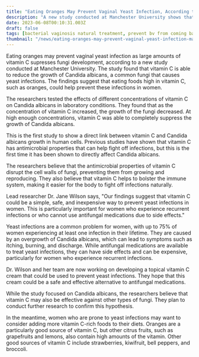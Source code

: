 ```yaml
---
title: "Eating Oranges May Prevent Vaginal Yeast Infection, According to Manchester University Study"
description: "A new study conducted at Manchester University shows that eating oranges may prevent vaginal yeast infections. Vitamin C can suppress the growth of Candida albicans, a common fungi that causes these infections. This could provide a safe, inexpensive alternative to antifungal medications."
date: 2023-06-08T00:10:31.003Z
draft: false
tags: [bacterial vaginosis natural treatment, prevent bv from coming back, natural remedies to prevent yeast infection, home remedies to stop vaginal itching, natural ways to prevent bv, prevent bv naturally, vaginal fungus infection, best treatment for vaginal thrush, medicine for vaginal thrush, i have a yeast infection what do i do]
thumbnail: "/news/eating-oranges-may-prevent-vaginal-yeast-infection-manchester-university-study/thumb.png"
---
```


Eating oranges may prevent vaginal yeast infection as large amounts of vitamin C supresses fungi development, according to a new study conducted at Manchester University. The study found that vitamin C is able to reduce the growth of Candida albicans, a common fungi that causes yeast infections. The findings suggest that eating foods high in vitamin C, such as oranges, could help prevent these infections in women.

The researchers tested the effects of different concentrations of vitamin C on Candida albicans in laboratory conditions. They found that as the concentration of vitamin C increased, the growth of the fungi decreased. At high enough concentrations, vitamin C was able to completely suppress the growth of Candida albicans.

This is the first study to show a direct link between vitamin C and Candida albicans growth in human cells. Previous studies have shown that vitamin C has antimicrobial properties that can help fight off infections, but this is the first time it has been shown to directly affect Candida albicans.

The researchers believe that the antimicrobial properties of vitamin C disrupt the cell walls of fungi, preventing them from growing and reproducing. They also believe that vitamin C helps to bolster the immune system, making it easier for the body to fight off infections naturally.

Lead researcher Dr. Jane Wilson says, "Our findings suggest that vitamin C could be a simple, safe, and inexpensive way to prevent yeast infections in women. This is particularly important for women who experience recurrent infections or who cannot use antifungal medications due to side effects."

Yeast infections are a common problem for women, with up to 75% of women experiencing at least one infection in their lifetime. They are caused by an overgrowth of Candida albicans, which can lead to symptoms such as itching, burning, and discharge. While antifungal medications are available to treat yeast infections, they can have side effects and can be expensive, particularly for women who experience recurrent infections.

Dr. Wilson and her team are now working on developing a topical vitamin C cream that could be used to prevent yeast infections. They hope that this cream could be a safe and effective alternative to antifungal medications.

While the study focused on Candida albicans, the researchers believe that vitamin C may also be effective against other types of fungi. They plan to conduct further research to confirm this hypothesis.

In the meantime, women who are prone to yeast infections may want to consider adding more vitamin C-rich foods to their diets. Oranges are a particularly good source of vitamin C, but other citrus fruits, such as grapefruits and lemons, also contain high amounts of the vitamin. Other good sources of vitamin C include strawberries, kiwifruit, bell peppers, and broccoli.
